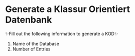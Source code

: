 # Generate a Klassur Orientiert Datenbank

✨Fill out the following information to generate a KOD✨

1. Name of the Database
2. Number of Entries
